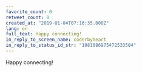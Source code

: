 ```yaml
---
favorite_count: 0
retweet_count: 0
created_at: "2019-01-04T07:16:35.000Z"
lang: en
full_text: Happy connecting!
in_reply_to_screen_name: coderbyheart
in_reply_to_status_id_str: "1081086975472533504"
---
```


Happy connecting!
